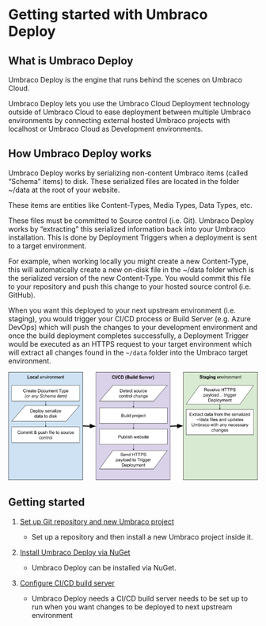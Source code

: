 # Getting started with Umbraco Deploy

## What is Umbraco Deploy

Umbraco Deploy is the engine that runs behind the scenes on Umbraco Cloud.

Umbraco Deploy lets you use the Umbraco Cloud Deployment technology outside of Umbraco Cloud to ease deployment between multiple Umbraco environments by connecting external hosted Umbraco projects with localhost or Umbraco Cloud as Development environments.

## How Umbraco Deploy works

Umbraco Deploy works by serializing non-content Umbraco items (called “Schema” items) to disk. These serialized files are located in the folder ~/data at the root of your website.

These items are entities like Content-Types, Media Types, Data Types, etc.

These files must be committed to Source control (i.e. Git). Umbraco Deploy works by “extracting” this serialized information back into your Umbraco installation. This is done by Deployment Triggers when a deployment is sent to a target environment.

For example, when working locally you might create a new Content-Type, this will automatically create a new on-disk file in the ~/data folder which is the serialized version of the new Content-Type. You would commit this file to your repository and push this change to your hosted source control (i.e. GitHub).

When you want this deployed to your next upstream environment (i.e. staging), you would trigger your CI/CD process or Build Server (e.g. Azure DevOps) which will push the changes to your development environment and once the build deployment completes successfully, a Deployment Trigger would be executed as an HTTPS request to your target environment which will extract all changes found in the `~/data` folder into the Umbraco target environment.

![Deploy workflow](images/Deploy_concept.png)

## Getting started

1. [Set up Git repository and new Umbraco project](Installation#Set-up-Git-repository-and-Umbraco-project)
    - Set up a repository and then install a new Umbraco project inside it.

2. [Install Umbraco Deploy via NuGet](Installation#Installing-and-setting-up-Umbraco-Deploy)
    - Umbraco Deploy can be installed via NuGet.

3. [Configure CI/CD build server](Installation#Setting-up-CI/CD-build-server-with-Github-actions)
    - Umbraco Deploy needs a CI/CD build server needs to be set up to run when you want changes to be deployed to next upstream environment
